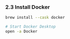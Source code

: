 ### 2.3 Install Docker

```bash
brew install --cask docker

# Start Docker Desktop
open -a Docker
```
